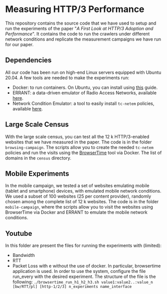 
Measuring HTTP/3 Performance
============================

This repository contains the source code that we have used to setup and run the experiments of the paper "*A First Look at HTTP/3 Adoption and Performance*". It contains the code to run the crawlers under different network conditions and replicate the measurement campaigns we have run for our paper.

## Dependencies

All our code has been run on high-end Linux servers equipped with Ubuntu 20.04. A few tools are needed to make the experiments run:
* Docker: to run containers. On Ubuntu, you can install using [this](https://docs.docker.com/engine/install/ubuntu/) guide.
* ERRANT: a data-driven emulator of Radio Access Networks, available [here](https://github.com/marty90/errant).
* Network Condition Emulator: a tool to easily install `tc-netem` policies, available [here](https://github.com/marty90/Network-Conditions-Emulator).

## Large Scale Census
With the large scale census, you can test all the 12 k HTTP/3-enabled websites that we have measured in the paper. The code is in the folder `browsing-campaign`. The scripts allow you to create the needed `tc-netem` policies and run the visits using the [BrowserTime](https://www.sitespeed.io/documentation/browsertime/) tool via Docker. The list of domains in the `census` directory.

## Mobile Experiments
In the mobile campaign, we tested a set of websites emulating mobile (tablet and smartphone) devices, with emulated mobile network conditions. We used a subset of 100 websites (25 per content provider), randomly chosen among the complete list of 12 k websites. The code is in the folder `mobile-campaign`, where the scripts allow you to visit the websites using BrowserTime via Docker and ERRANT to emulate the mobile network conditions.


## Youtube

In this folder are present the files for running the experiments with (limited):
* Bandwidth
* RTT
* Packet Loss
with e without the use of docker.
In particular, browsertime application is used.
In order to use the system, configure the file run_every with the desired experiment.
The structure of the file is the following:
`./browsertime_run_h1_h2_h3.sh value1:value2..:value_n [bw/RTT/pl] [http-1/2/3] n_experiments name_interface`



